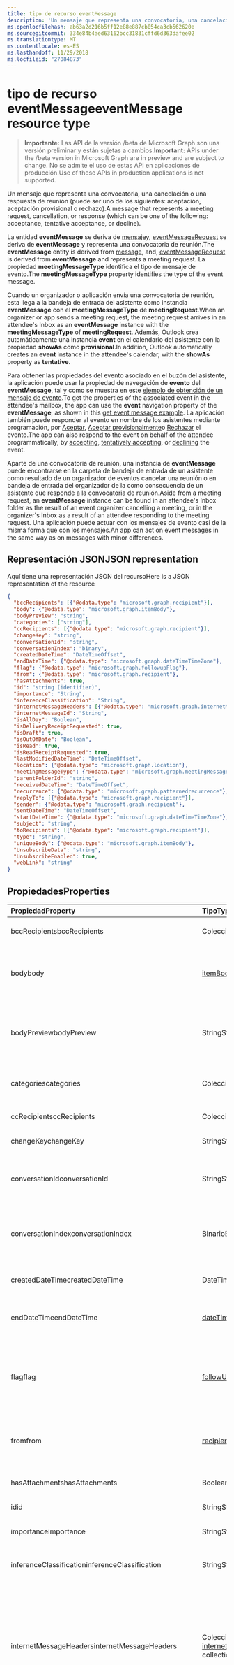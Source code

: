 ```yaml
---
title: tipo de recurso eventMessage
description: 'Un mensaje que representa una convocatoria, una cancelación o una respuesta de reunión (puede ser uno de los siguientes: aceptación, aceptación provisional o rechazo). '
ms.openlocfilehash: ab63a2d216b5ff12e88e887cb054ca3cb562620e
ms.sourcegitcommit: 334e84b4aed63162bcc31831cffd6d363dafee02
ms.translationtype: MT
ms.contentlocale: es-ES
ms.lasthandoff: 11/29/2018
ms.locfileid: "27084873"
---
```

# <a name="eventmessage-resource-type"></a><span data-ttu-id="1076d-103">tipo de recurso eventMessage</span><span class="sxs-lookup"><span data-stu-id="1076d-103">eventMessage resource type</span></span>

> <span data-ttu-id="1076d-104">**Importante:** Las API de la versión /beta de Microsoft Graph son una versión preliminar y están sujetas a cambios.</span><span class="sxs-lookup"><span data-stu-id="1076d-104">**Important:** APIs under the /beta version in Microsoft Graph are in preview and are subject to change.</span></span> <span data-ttu-id="1076d-105">No se admite el uso de estas API en aplicaciones de producción.</span><span class="sxs-lookup"><span data-stu-id="1076d-105">Use of these APIs in production applications is not supported.</span></span>

<span data-ttu-id="1076d-106">Un mensaje que representa una convocatoria, una cancelación o una respuesta de reunión (puede ser uno de los siguientes: aceptación, aceptación provisional o rechazo).</span><span class="sxs-lookup"><span data-stu-id="1076d-106">A message that represents a meeting request, cancellation, or response (which can be one of the following: acceptance, tentative acceptance, or decline).</span></span> 

<span data-ttu-id="1076d-107">La entidad **eventMessage** se deriva de [mensaje](message.md)y, [eventMessageRequest](eventmessagerequest.md) se deriva de **eventMessage** y representa una convocatoria de reunión.</span><span class="sxs-lookup"><span data-stu-id="1076d-107">The **eventMessage** entity is derived from [message](message.md), and, [eventMessageRequest](eventmessagerequest.md) is derived from **eventMessage** and represents a meeting request.</span></span> <span data-ttu-id="1076d-108">La propiedad **meetingMessageType** identifica el tipo de mensaje de evento.</span><span class="sxs-lookup"><span data-stu-id="1076d-108">The **meetingMessageType** property identifies the type of the event message.</span></span>

<span data-ttu-id="1076d-109">Cuando un organizador o aplicación envía una convocatoria de reunión, esta llega a la bandeja de entrada del asistente como instancia **eventMessage** con el **meetingMessageType** de **meetingRequest**.</span><span class="sxs-lookup"><span data-stu-id="1076d-109">When an organizer or app sends a meeting request, the meeting request arrives in an attendee's Inbox as an **eventMessage** instance with the **meetingMessageType** of **meetingRequest**.</span></span> <span data-ttu-id="1076d-110">Además, Outlook crea automáticamente una instancia **event** en el calendario del asistente con la propiedad **showAs** como **provisional**.</span><span class="sxs-lookup"><span data-stu-id="1076d-110">In addition, Outlook automatically creates an **event** instance in the attendee's calendar, with the **showAs** property as **tentative**.</span></span> 

<span data-ttu-id="1076d-111">Para obtener las propiedades del evento asociado en el buzón del asistente, la aplicación puede usar la propiedad de navegación de **evento** del **eventMessage**, tal y como se muestra en este [ejemplo de obtención de un mensaje de evento](../api/eventmessage-get.md#request-2).</span><span class="sxs-lookup"><span data-stu-id="1076d-111">To get the properties of the associated event in the attendee's mailbox, the app can use the **event** navigation property of the **eventMessage**, as shown in this [get event message example](../api/eventmessage-get.md#request-2).</span></span> <span data-ttu-id="1076d-112">La aplicación también puede responder al evento en nombre de los asistentes mediante programación, por [Aceptar](../api/event-accept.md), [Aceptar provisionalmente](../api/event-tentativelyaccept.md)o [Rechazar](../api/event-decline.md) el evento.</span><span class="sxs-lookup"><span data-stu-id="1076d-112">The app can also respond to the event on behalf of the attendee programmatically, by [accepting](../api/event-accept.md), [tentatively accepting](../api/event-tentativelyaccept.md), or [declining](../api/event-decline.md) the event.</span></span>

<span data-ttu-id="1076d-113">Aparte de una convocatoria de reunión, una instancia de **eventMessage** puede encontrarse en la carpeta de bandeja de entrada de un asistente como resultado de un organizador de eventos cancelar una reunión o en bandeja de entrada del organizador de la como consecuencia de un asistente que responde a la convocatoria de reunión.</span><span class="sxs-lookup"><span data-stu-id="1076d-113">Aside from a meeting request, an **eventMessage** instance can be found in an attendee's Inbox folder as the result of an event organizer cancelling a meeting, or in the organizer's Inbox as a result of an attendee responding to the meeting request.</span></span> <span data-ttu-id="1076d-114">Una aplicación puede actuar con los mensajes de evento casi de la misma forma que con los mensajes.</span><span class="sxs-lookup"><span data-stu-id="1076d-114">An app can act on event messages in the same way as on messages with minor differences.</span></span>

## <a name="json-representation"></a><span data-ttu-id="1076d-115">Representación JSON</span><span class="sxs-lookup"><span data-stu-id="1076d-115">JSON representation</span></span>

<span data-ttu-id="1076d-116">Aquí tiene una representación JSON del recurso</span><span class="sxs-lookup"><span data-stu-id="1076d-116">Here is a JSON representation of the resource</span></span>  

<!-- {
  "blockType": "resource",
  "optionalProperties": [
    "attachments",
    "event",
    "extensions",
    "multiValueExtendedProperties",
    "singleValueExtendedProperties"
  ],
  "@odata.type": "microsoft.graph.eventMessage"
}-->

```json
{
  "bccRecipients": [{"@odata.type": "microsoft.graph.recipient"}],
  "body": {"@odata.type": "microsoft.graph.itemBody"},
  "bodyPreview": "string",
  "categories": ["string"],
  "ccRecipients": [{"@odata.type": "microsoft.graph.recipient"}],
  "changeKey": "string",
  "conversationId": "string",
  "conversationIndex": "binary",
  "createdDateTime": "DateTimeOffset",
  "endDateTime": {"@odata.type": "microsoft.graph.dateTimeTimeZone"},
  "flag": {"@odata.type": "microsoft.graph.followupFlag"},
  "from": {"@odata.type": "microsoft.graph.recipient"},
  "hasAttachments": true,
  "id": "string (identifier)",
  "importance": "String",
  "inferenceClassification": "String",
  "internetMessageHeaders": [{"@odata.type": "microsoft.graph.internetMessageHeader"}],
  "internetMessageId": "String",
  "isAllDay": "Boolean",
  "isDeliveryReceiptRequested": true,
  "isDraft": true,
  "isOutOfDate": "Boolean",
  "isRead": true,
  "isReadReceiptRequested": true,
  "lastModifiedDateTime": "DateTimeOffset",
  "location": {"@odata.type": "microsoft.graph.location"},
  "meetingMessageType": {"@odata.type": "microsoft.graph.meetingMessageType"},
  "parentFolderId": "string",
  "receivedDateTime": "DateTimeOffset",
  "recurrence": {"@odata.type": "microsoft.graph.patternedrecurrence"},
  "replyTo": [{"@odata.type": "microsoft.graph.recipient"}],
  "sender": {"@odata.type": "microsoft.graph.recipient"},
  "sentDateTime": "DateTimeOffset",
  "startDateTime": {"@odata.type": "microsoft.graph.dateTimeTimeZone"},
  "subject": "string",
  "toRecipients": [{"@odata.type": "microsoft.graph.recipient"}],
  "type": "string",
  "uniqueBody": {"@odata.type": "microsoft.graph.itemBody"},
  "UnsubscribeData": "string",
  "UnsubscribeEnabled": true,
  "webLink": "string"
}

```

## <a name="properties"></a><span data-ttu-id="1076d-117">Propiedades</span><span class="sxs-lookup"><span data-stu-id="1076d-117">Properties</span></span>
| <span data-ttu-id="1076d-118">Propiedad</span><span class="sxs-lookup"><span data-stu-id="1076d-118">Property</span></span>     | <span data-ttu-id="1076d-119">Tipo</span><span class="sxs-lookup"><span data-stu-id="1076d-119">Type</span></span>   |<span data-ttu-id="1076d-120">Descripción</span><span class="sxs-lookup"><span data-stu-id="1076d-120">Description</span></span>|
|:---------------|:--------|:----------|
|<span data-ttu-id="1076d-121">bccRecipients</span><span class="sxs-lookup"><span data-stu-id="1076d-121">bccRecipients</span></span>|<span data-ttu-id="1076d-122">Colección [recipient](recipient.md)</span><span class="sxs-lookup"><span data-stu-id="1076d-122">[recipient](recipient.md) collection</span></span>|<span data-ttu-id="1076d-123">Los destinatarios Cco: del mensaje.</span><span class="sxs-lookup"><span data-stu-id="1076d-123">The Bcc: recipients for the message.</span></span>|
|<span data-ttu-id="1076d-124">body</span><span class="sxs-lookup"><span data-stu-id="1076d-124">body</span></span>|[<span data-ttu-id="1076d-125">itemBody</span><span class="sxs-lookup"><span data-stu-id="1076d-125">itemBody</span></span>](itembody.md)|<span data-ttu-id="1076d-p106">El cuerpo del mensaje. Puede mostrarse en formato de texto o HTML.</span><span class="sxs-lookup"><span data-stu-id="1076d-p106">The body of the message. It can be in HTML or text format.</span></span>|
|<span data-ttu-id="1076d-128">bodyPreview</span><span class="sxs-lookup"><span data-stu-id="1076d-128">bodyPreview</span></span>|<span data-ttu-id="1076d-129">String</span><span class="sxs-lookup"><span data-stu-id="1076d-129">String</span></span>|<span data-ttu-id="1076d-p107">Los primeros 255 caracteres del cuerpo del mensaje. Se muestran en formato de texto.</span><span class="sxs-lookup"><span data-stu-id="1076d-p107">The first 255 characters of the message body. It is in text format.</span></span> |
|<span data-ttu-id="1076d-132">categories</span><span class="sxs-lookup"><span data-stu-id="1076d-132">categories</span></span>|<span data-ttu-id="1076d-133">Colección String</span><span class="sxs-lookup"><span data-stu-id="1076d-133">String collection</span></span>|<span data-ttu-id="1076d-134">Las categorías asociadas al mensaje.</span><span class="sxs-lookup"><span data-stu-id="1076d-134">The categories associated with the message.</span></span>|
|<span data-ttu-id="1076d-135">ccRecipients</span><span class="sxs-lookup"><span data-stu-id="1076d-135">ccRecipients</span></span>|<span data-ttu-id="1076d-136">Colección [recipient](recipient.md)</span><span class="sxs-lookup"><span data-stu-id="1076d-136">[recipient](recipient.md) collection</span></span>|<span data-ttu-id="1076d-137">Los destinatarios Cc: del mensaje.</span><span class="sxs-lookup"><span data-stu-id="1076d-137">The Cc: recipients for the message.</span></span>|
|<span data-ttu-id="1076d-138">changeKey</span><span class="sxs-lookup"><span data-stu-id="1076d-138">changeKey</span></span>|<span data-ttu-id="1076d-139">String</span><span class="sxs-lookup"><span data-stu-id="1076d-139">String</span></span>|<span data-ttu-id="1076d-140">La versión del mensaje.</span><span class="sxs-lookup"><span data-stu-id="1076d-140">The version of the message.</span></span>|
|<span data-ttu-id="1076d-141">conversationId</span><span class="sxs-lookup"><span data-stu-id="1076d-141">conversationId</span></span>|<span data-ttu-id="1076d-142">String</span><span class="sxs-lookup"><span data-stu-id="1076d-142">String</span></span>|<span data-ttu-id="1076d-143">El identificador de la conversación a la que pertenece el correo electrónico.</span><span class="sxs-lookup"><span data-stu-id="1076d-143">The ID of the conversation the email belongs to.</span></span>|
|<span data-ttu-id="1076d-144">conversationIndex</span><span class="sxs-lookup"><span data-stu-id="1076d-144">conversationIndex</span></span>|<span data-ttu-id="1076d-145">Binario</span><span class="sxs-lookup"><span data-stu-id="1076d-145">Binary</span></span>|<span data-ttu-id="1076d-146">El índice de la conversación del correo electrónico al que pertenece.</span><span class="sxs-lookup"><span data-stu-id="1076d-146">The Index of the conversation the email belongs to.</span></span>|
|<span data-ttu-id="1076d-147">createdDateTime</span><span class="sxs-lookup"><span data-stu-id="1076d-147">createdDateTime</span></span>|<span data-ttu-id="1076d-148">DateTimeOffset</span><span class="sxs-lookup"><span data-stu-id="1076d-148">DateTimeOffset</span></span>|<span data-ttu-id="1076d-149">La fecha y la hora de creación del mensaje.</span><span class="sxs-lookup"><span data-stu-id="1076d-149">The date and time the message was created.</span></span>|
|<span data-ttu-id="1076d-150">endDateTime</span><span class="sxs-lookup"><span data-stu-id="1076d-150">endDateTime</span></span>|[<span data-ttu-id="1076d-151">dateTimeTimeZone</span><span class="sxs-lookup"><span data-stu-id="1076d-151">dateTimeTimeZone</span></span>](datetimetimezone.md)|<span data-ttu-id="1076d-152">La hora de finalización de la reunión solicitada.</span><span class="sxs-lookup"><span data-stu-id="1076d-152">The end time of the requested meeting.</span></span>|
|<span data-ttu-id="1076d-153">flag</span><span class="sxs-lookup"><span data-stu-id="1076d-153">flag</span></span>|[<span data-ttu-id="1076d-154">followUpFlag</span><span class="sxs-lookup"><span data-stu-id="1076d-154">followUpFlag</span></span>](followupflag.md)|<span data-ttu-id="1076d-155">Valor de marca que indica el estado, la fecha de inicio, la fecha de vencimiento o la fecha de finalización del mensaje.</span><span class="sxs-lookup"><span data-stu-id="1076d-155">The flag value that indicates the status, start date, due date, or completion date for the message.</span></span>|
|<span data-ttu-id="1076d-156">from</span><span class="sxs-lookup"><span data-stu-id="1076d-156">from</span></span>|[<span data-ttu-id="1076d-157">recipient</span><span class="sxs-lookup"><span data-stu-id="1076d-157">recipient</span></span>](recipient.md)|<span data-ttu-id="1076d-158">El propietario del buzón y el remitente del mensaje.</span><span class="sxs-lookup"><span data-stu-id="1076d-158">The mailbox owner and sender of the message.</span></span>|
|<span data-ttu-id="1076d-159">hasAttachments</span><span class="sxs-lookup"><span data-stu-id="1076d-159">hasAttachments</span></span>|<span data-ttu-id="1076d-160">Booleano</span><span class="sxs-lookup"><span data-stu-id="1076d-160">Boolean</span></span>|<span data-ttu-id="1076d-161">Indica si el mensaje tiene datos adjuntos.</span><span class="sxs-lookup"><span data-stu-id="1076d-161">Indicates whether the message has attachments.</span></span>|
|<span data-ttu-id="1076d-162">id</span><span class="sxs-lookup"><span data-stu-id="1076d-162">id</span></span>|<span data-ttu-id="1076d-163">String</span><span class="sxs-lookup"><span data-stu-id="1076d-163">String</span></span>||
|<span data-ttu-id="1076d-164">importance</span><span class="sxs-lookup"><span data-stu-id="1076d-164">importance</span></span>|<span data-ttu-id="1076d-165">String</span><span class="sxs-lookup"><span data-stu-id="1076d-165">String</span></span>| <span data-ttu-id="1076d-166">La importancia del mensaje: `low`, `normal` y `high`.</span><span class="sxs-lookup"><span data-stu-id="1076d-166">The importance of the message: `low`, `normal`, `high`.</span></span>|
|<span data-ttu-id="1076d-167">inferenceClassification</span><span class="sxs-lookup"><span data-stu-id="1076d-167">inferenceClassification</span></span>|<span data-ttu-id="1076d-168">String</span><span class="sxs-lookup"><span data-stu-id="1076d-168">String</span></span>| <span data-ttu-id="1076d-169">Los valores posibles son: `focused` y `other`.</span><span class="sxs-lookup"><span data-stu-id="1076d-169">Possible values are: `focused`, `other`.</span></span>|
|<span data-ttu-id="1076d-170">internetMessageHeaders</span><span class="sxs-lookup"><span data-stu-id="1076d-170">internetMessageHeaders</span></span> | <span data-ttu-id="1076d-171">Colección [internetMessageHeader](internetmessageheader.md)</span><span class="sxs-lookup"><span data-stu-id="1076d-171">[internetMessageHeader](internetmessageheader.md) collection</span></span> | <span data-ttu-id="1076d-172">Colección de encabezados de mensajes, definidos por [RFC5322](https://www.ietf.org/rfc/rfc5322.txt), que proporcionan los detalles de la ruta en la red que sigue un mensaje desde el remitente hasta el destinatario.</span><span class="sxs-lookup"><span data-stu-id="1076d-172">The collection of message headers, defined by [RFC5322](https://www.ietf.org/rfc/rfc5322.txt), that provide details of the network path taken by a message from the sender to the recipient.</span></span> <span data-ttu-id="1076d-173">Solo lectura.</span><span class="sxs-lookup"><span data-stu-id="1076d-173">Read-only.</span></span>|
|<span data-ttu-id="1076d-174">internetMessageId</span><span class="sxs-lookup"><span data-stu-id="1076d-174">internetMessageId</span></span> |<span data-ttu-id="1076d-175">String</span><span class="sxs-lookup"><span data-stu-id="1076d-175">String</span></span> |<span data-ttu-id="1076d-176">El identificador de mensaje en el formato especificado por [RFC5322](https://www.ietf.org/rfc/rfc5322.txt).</span><span class="sxs-lookup"><span data-stu-id="1076d-176">The message ID in the format specified by [RFC5322](https://www.ietf.org/rfc/rfc5322.txt).</span></span> |
|<span data-ttu-id="1076d-177">isAllDay</span><span class="sxs-lookup"><span data-stu-id="1076d-177">isAllDay</span></span> |<span data-ttu-id="1076d-178">Booleano</span><span class="sxs-lookup"><span data-stu-id="1076d-178">Boolean</span></span>|<span data-ttu-id="1076d-179">Indica si el evento dura todo el día.</span><span class="sxs-lookup"><span data-stu-id="1076d-179">Indicates whether the event lasts the entire day.</span></span> <span data-ttu-id="1076d-180">Ajuste de esta propiedad requiere ajustar las propiedades **startDateTime** y **endDateTime** del evento así como.</span><span class="sxs-lookup"><span data-stu-id="1076d-180">Adjusting this property requires adjusting the **startDateTime** and **endDateTime** properties of the event as well.</span></span>|
|<span data-ttu-id="1076d-181">isDeliveryReceiptRequested</span><span class="sxs-lookup"><span data-stu-id="1076d-181">isDeliveryReceiptRequested</span></span>|<span data-ttu-id="1076d-182">Booleano</span><span class="sxs-lookup"><span data-stu-id="1076d-182">Boolean</span></span>|<span data-ttu-id="1076d-183">Indica si se solicita confirmación de lectura para el mensaje.</span><span class="sxs-lookup"><span data-stu-id="1076d-183">Indicates whether a read receipt is requested for the message.</span></span>|
|<span data-ttu-id="1076d-184">isDraft</span><span class="sxs-lookup"><span data-stu-id="1076d-184">isDraft</span></span>|<span data-ttu-id="1076d-185">Booleano</span><span class="sxs-lookup"><span data-stu-id="1076d-185">Boolean</span></span>|<span data-ttu-id="1076d-p110">Indica si el mensaje es un borrador. Un mensaje es un borrador si no se ha enviado todavía.</span><span class="sxs-lookup"><span data-stu-id="1076d-p110">Indicates whether the message is a draft. A message is a draft if it hasn't been sent yet.</span></span>|
|<span data-ttu-id="1076d-188">isOutOfDate</span><span class="sxs-lookup"><span data-stu-id="1076d-188">isOutOfDate</span></span>|<span data-ttu-id="1076d-189">Booleano</span><span class="sxs-lookup"><span data-stu-id="1076d-189">Boolean</span></span>|<span data-ttu-id="1076d-190">Indica si esta solicitud de reunión se ha realizado obsoleta por una solicitud más reciente.</span><span class="sxs-lookup"><span data-stu-id="1076d-190">Indicates whether this meeting request has been made out-of-date by a more recent request.</span></span>|
|<span data-ttu-id="1076d-191">isRead</span><span class="sxs-lookup"><span data-stu-id="1076d-191">isRead</span></span>|<span data-ttu-id="1076d-192">Booleano</span><span class="sxs-lookup"><span data-stu-id="1076d-192">Boolean</span></span>|<span data-ttu-id="1076d-193">Indica si se ha leído el mensaje.</span><span class="sxs-lookup"><span data-stu-id="1076d-193">Indicates whether the message has been read.</span></span>|
|<span data-ttu-id="1076d-194">isReadReceiptRequested</span><span class="sxs-lookup"><span data-stu-id="1076d-194">isReadReceiptRequested</span></span>|<span data-ttu-id="1076d-195">Booleano</span><span class="sxs-lookup"><span data-stu-id="1076d-195">Boolean</span></span>|<span data-ttu-id="1076d-196">Indica si se solicita confirmación de lectura para el mensaje.</span><span class="sxs-lookup"><span data-stu-id="1076d-196">Indicates whether a read receipt is requested for the message.</span></span>|
|<span data-ttu-id="1076d-197">lastModifiedDateTime</span><span class="sxs-lookup"><span data-stu-id="1076d-197">lastModifiedDateTime</span></span>|<span data-ttu-id="1076d-198">DateTimeOffset</span><span class="sxs-lookup"><span data-stu-id="1076d-198">DateTimeOffset</span></span>|<span data-ttu-id="1076d-199">La fecha y la hora de la última modificación del mensaje.</span><span class="sxs-lookup"><span data-stu-id="1076d-199">The date and time the message was last changed.</span></span>|
|<span data-ttu-id="1076d-200">location</span><span class="sxs-lookup"><span data-stu-id="1076d-200">location</span></span>|[<span data-ttu-id="1076d-201">ubicación</span><span class="sxs-lookup"><span data-stu-id="1076d-201">location</span></span>](location.md)|<span data-ttu-id="1076d-202">La ubicación de la reunión solicitada.</span><span class="sxs-lookup"><span data-stu-id="1076d-202">The location of the requested meeting.</span></span>|
|<span data-ttu-id="1076d-203">meetingMessageType</span><span class="sxs-lookup"><span data-stu-id="1076d-203">meetingMessageType</span></span>|<span data-ttu-id="1076d-204">String</span><span class="sxs-lookup"><span data-stu-id="1076d-204">String</span></span>| <span data-ttu-id="1076d-205">El tipo de mensaje de evento: `none`, `meetingRequest`, `meetingCancelled`, `meetingAccepted`, `meetingTenativelyAccepted`, `meetingDeclined`.</span><span class="sxs-lookup"><span data-stu-id="1076d-205">The type of event message: `none`, `meetingRequest`, `meetingCancelled`, `meetingAccepted`, `meetingTenativelyAccepted`, `meetingDeclined`.</span></span>|
|<span data-ttu-id="1076d-206">parentFolderId</span><span class="sxs-lookup"><span data-stu-id="1076d-206">parentFolderId</span></span>|<span data-ttu-id="1076d-207">String</span><span class="sxs-lookup"><span data-stu-id="1076d-207">String</span></span>|<span data-ttu-id="1076d-208">El identificador único para el mailFolder principal del mensaje.</span><span class="sxs-lookup"><span data-stu-id="1076d-208">The unique identifier for the message's parent mailFolder.</span></span>|
|<span data-ttu-id="1076d-209">receivedDateTime</span><span class="sxs-lookup"><span data-stu-id="1076d-209">receivedDateTime</span></span>|<span data-ttu-id="1076d-210">DateTimeOffset</span><span class="sxs-lookup"><span data-stu-id="1076d-210">DateTimeOffset</span></span>|<span data-ttu-id="1076d-211">La fecha y la hora en las que se recibió el mensaje.</span><span class="sxs-lookup"><span data-stu-id="1076d-211">The date and time the message was received.</span></span>|
|<span data-ttu-id="1076d-212">periodicidad</span><span class="sxs-lookup"><span data-stu-id="1076d-212">recurrence</span></span>|[<span data-ttu-id="1076d-213">patternedRecurrence</span><span class="sxs-lookup"><span data-stu-id="1076d-213">patternedRecurrence</span></span>](patternedrecurrence.md)|<span data-ttu-id="1076d-214">El patrón de periodicidad de la reunión solicitada.</span><span class="sxs-lookup"><span data-stu-id="1076d-214">The recurrence pattern of the requested meeting.</span></span>|
|<span data-ttu-id="1076d-215">replyTo</span><span class="sxs-lookup"><span data-stu-id="1076d-215">replyTo</span></span>|<span data-ttu-id="1076d-216">Colección [recipient](recipient.md)</span><span class="sxs-lookup"><span data-stu-id="1076d-216">[recipient](recipient.md) collection</span></span>|<span data-ttu-id="1076d-217">Las direcciones de correo electrónico que se utilizan al responder.</span><span class="sxs-lookup"><span data-stu-id="1076d-217">The email addresses to use when replying.</span></span>|
|<span data-ttu-id="1076d-218">sender</span><span class="sxs-lookup"><span data-stu-id="1076d-218">sender</span></span>|[<span data-ttu-id="1076d-219">recipient</span><span class="sxs-lookup"><span data-stu-id="1076d-219">recipient</span></span>](recipient.md)|<span data-ttu-id="1076d-220">La cuenta que se utiliza realmente para generar el mensaje.</span><span class="sxs-lookup"><span data-stu-id="1076d-220">The account that is actually used to generate the message.</span></span>|
|<span data-ttu-id="1076d-221">sentDateTime</span><span class="sxs-lookup"><span data-stu-id="1076d-221">sentDateTime</span></span>|<span data-ttu-id="1076d-222">DateTimeOffset</span><span class="sxs-lookup"><span data-stu-id="1076d-222">DateTimeOffset</span></span>|<span data-ttu-id="1076d-223">La fecha y la hora de envío del mensaje.</span><span class="sxs-lookup"><span data-stu-id="1076d-223">The date and time the message was sent.</span></span>|
|<span data-ttu-id="1076d-224">startDateTime</span><span class="sxs-lookup"><span data-stu-id="1076d-224">startDateTime</span></span>|[<span data-ttu-id="1076d-225">dateTimeTimeZone</span><span class="sxs-lookup"><span data-stu-id="1076d-225">dateTimeTimeZone</span></span>](datetimetimezone.md)|<span data-ttu-id="1076d-226">La hora de inicio de la reunión solicitada.</span><span class="sxs-lookup"><span data-stu-id="1076d-226">The start time of the requested meeting.</span></span>|
|<span data-ttu-id="1076d-227">subject</span><span class="sxs-lookup"><span data-stu-id="1076d-227">subject</span></span>|<span data-ttu-id="1076d-228">String</span><span class="sxs-lookup"><span data-stu-id="1076d-228">String</span></span>|<span data-ttu-id="1076d-229">El asunto del mensaje.</span><span class="sxs-lookup"><span data-stu-id="1076d-229">The subject of the message.</span></span>|
|<span data-ttu-id="1076d-230">toRecipients</span><span class="sxs-lookup"><span data-stu-id="1076d-230">toRecipients</span></span>|<span data-ttu-id="1076d-231">Colección [recipient](recipient.md)</span><span class="sxs-lookup"><span data-stu-id="1076d-231">[recipient](recipient.md) collection</span></span>|<span data-ttu-id="1076d-232">Los destinatarios Para: del mensaje.</span><span class="sxs-lookup"><span data-stu-id="1076d-232">The To: recipients for the message.</span></span>|
|<span data-ttu-id="1076d-233">type</span><span class="sxs-lookup"><span data-stu-id="1076d-233">type</span></span>|<span data-ttu-id="1076d-234">String</span><span class="sxs-lookup"><span data-stu-id="1076d-234">String</span></span>|<span data-ttu-id="1076d-235">El tipo de reunión solicitada: `singleInstance`, `occurence`, `exception`, `seriesMaster`.</span><span class="sxs-lookup"><span data-stu-id="1076d-235">The type of requested meeting: `singleInstance`, `occurence`, `exception`, `seriesMaster`.</span></span>|
|<span data-ttu-id="1076d-236">uniqueBody</span><span class="sxs-lookup"><span data-stu-id="1076d-236">uniqueBody</span></span>|[<span data-ttu-id="1076d-237">itemBody</span><span class="sxs-lookup"><span data-stu-id="1076d-237">itemBody</span></span>](itembody.md)|<span data-ttu-id="1076d-238">La parte del cuerpo del mensaje que es única del mensaje actual.</span><span class="sxs-lookup"><span data-stu-id="1076d-238">The part of the body of the message that is unique to the current message.</span></span>|
|<span data-ttu-id="1076d-239">UnsubscribeData</span><span class="sxs-lookup"><span data-stu-id="1076d-239">UnsubscribeData</span></span>|<span data-ttu-id="1076d-240">String</span><span class="sxs-lookup"><span data-stu-id="1076d-240">String</span></span>|<span data-ttu-id="1076d-241">Las entradas válidas se analizan desde el encabezado cancelar su suscripción de lista.</span><span class="sxs-lookup"><span data-stu-id="1076d-241">The valid entries parsed from the List-Unsubscribe header.</span></span>  <span data-ttu-id="1076d-242">Se trata de los datos para el comando de correo en el encabezado de cancelar su suscripción de lista si la propiedad UnsubscribeEnabled es true.</span><span class="sxs-lookup"><span data-stu-id="1076d-242">This is the data for the mail command in the List-Unsubscribe header if UnsubscribeEnabled property is true.</span></span>|
|<span data-ttu-id="1076d-243">UnsubscribeEnabled</span><span class="sxs-lookup"><span data-stu-id="1076d-243">UnsubscribeEnabled</span></span>|<span data-ttu-id="1076d-244">Booleano</span><span class="sxs-lookup"><span data-stu-id="1076d-244">Boolean</span></span>|<span data-ttu-id="1076d-245">Indica si el mensaje está habilitado para cancelar la suscripción.</span><span class="sxs-lookup"><span data-stu-id="1076d-245">Indicates whether the message is enabled for unsubscribe.</span></span>  <span data-ttu-id="1076d-246">Su valueTrue si la cancelación de suscripción de lista de encabezado se ajusta al rfc 2369.</span><span class="sxs-lookup"><span data-stu-id="1076d-246">Its valueTrue if the list-Unsubscribe header conforms to rfc-2369.</span></span>|
|<span data-ttu-id="1076d-247">webLink</span><span class="sxs-lookup"><span data-stu-id="1076d-247">webLink</span></span>|<span data-ttu-id="1076d-248">String</span><span class="sxs-lookup"><span data-stu-id="1076d-248">String</span></span>|<span data-ttu-id="1076d-249">La dirección URL para abrir el mensaje en Outlook Web App.</span><span class="sxs-lookup"><span data-stu-id="1076d-249">The URL to open the message in Outlook Web App.</span></span><br><br><span data-ttu-id="1076d-p113">Puede anexar un argumento ispopout al final de la dirección URL para cambiar cómo se muestra el mensaje. Si ispopout no está presente o se establece en 1, se muestra el mensaje en una ventana emergente. Si ispopout se establece en 0, el navegador mostrará el mensaje en el panel de revisión de Outlook Web App.</span><span class="sxs-lookup"><span data-stu-id="1076d-p113">You can append an ispopout argument to the end of the URL to change how the message is displayed. If ispopout is not present or if it is set to 1, then the message is shown in a popout window. If ispopout is set to 0, then the browser will show the message in the Outlook Web App review pane.</span></span><br><br><span data-ttu-id="1076d-p114">El mensaje se abrirá en el navegador si está conectado a su buzón mediante Outlook Web App. Se le pedirá que inicie sesión si no la ha iniciado ya en el navegador.</span><span class="sxs-lookup"><span data-stu-id="1076d-p114">The message will open in the browser if you are logged in to your mailbox via Outlook Web App. You will be prompted to login if you are not already logged in with the browser.</span></span><br><br><span data-ttu-id="1076d-255">Se puede acceder a esta dirección URL desde un iFrame.</span><span class="sxs-lookup"><span data-stu-id="1076d-255">This URL can be accessed from within an iFrame.</span></span>|

## <a name="relationships"></a><span data-ttu-id="1076d-256">Relaciones</span><span class="sxs-lookup"><span data-stu-id="1076d-256">Relationships</span></span>
| <span data-ttu-id="1076d-257">Relación</span><span class="sxs-lookup"><span data-stu-id="1076d-257">Relationship</span></span> | <span data-ttu-id="1076d-258">Tipo</span><span class="sxs-lookup"><span data-stu-id="1076d-258">Type</span></span>   |<span data-ttu-id="1076d-259">Descripción</span><span class="sxs-lookup"><span data-stu-id="1076d-259">Description</span></span>|
|:---------------|:--------|:----------|
|<span data-ttu-id="1076d-260">attachments</span><span class="sxs-lookup"><span data-stu-id="1076d-260">attachments</span></span>|<span data-ttu-id="1076d-261">Colección de [datos adjuntos](attachment.md)</span><span class="sxs-lookup"><span data-stu-id="1076d-261">[attachment](attachment.md) collection</span></span>|<span data-ttu-id="1076d-262">La colección de datos adjuntos de [fileAttachment](fileattachment.md), [itemAttachment](itemattachment.md)y [referenceAttachment](referenceattachment.md) para el mensaje.</span><span class="sxs-lookup"><span data-stu-id="1076d-262">The collection of [fileAttachment](fileattachment.md), [itemAttachment](itemattachment.md), and [referenceAttachment](referenceattachment.md) attachments for the message.</span></span> <span data-ttu-id="1076d-263">Solo lectura.</span><span class="sxs-lookup"><span data-stu-id="1076d-263">Read-only.</span></span> <span data-ttu-id="1076d-264">Admite valores NULL.</span><span class="sxs-lookup"><span data-stu-id="1076d-264">Nullable.</span></span>|
|<span data-ttu-id="1076d-265">evento</span><span class="sxs-lookup"><span data-stu-id="1076d-265">event</span></span>|[<span data-ttu-id="1076d-266">event</span><span class="sxs-lookup"><span data-stu-id="1076d-266">event</span></span>](event.md)| <span data-ttu-id="1076d-p116">El evento asociado al mensaje de evento. La hipótesis de los asistentes o los recursos de la sala es que el Supervisor de calendario está configurado para actualizar el calendario automáticamente con un evento cuando lleguen mensajes de eventos de convocatoria de reunión. Propiedad de navegación.  Solo lectura.</span><span class="sxs-lookup"><span data-stu-id="1076d-p116">The event associated with the event message. The assumption for attendees or room resources is that the Calendar Attendant is set to automatically update the calendar with an event when meeting request event messages arrive. Navigation property.  Read-only.</span></span>|
|<span data-ttu-id="1076d-271">extensions</span><span class="sxs-lookup"><span data-stu-id="1076d-271">extensions</span></span>|<span data-ttu-id="1076d-272">Colección de [extensiones](extension.md)</span><span class="sxs-lookup"><span data-stu-id="1076d-272">[extension](extension.md) collection</span></span>| <span data-ttu-id="1076d-p117">La colección de extensiones abiertas definidas para el eventMessage. Solo lectura. Admite valores NULL.</span><span class="sxs-lookup"><span data-stu-id="1076d-p117">The collection of open extensions defined for the eventMessage. Read-only. Nullable.</span></span>|
|<span data-ttu-id="1076d-276">multiValueExtendedProperties</span><span class="sxs-lookup"><span data-stu-id="1076d-276">multiValueExtendedProperties</span></span>|<span data-ttu-id="1076d-277">Colección [multiValueLegacyExtendedProperty](multivaluelegacyextendedproperty.md)</span><span class="sxs-lookup"><span data-stu-id="1076d-277">[multiValueLegacyExtendedProperty](multivaluelegacyextendedproperty.md) collection</span></span>| <span data-ttu-id="1076d-p118">La colección de propiedades extendidas de varios valores definidas para el eventMessage. Solo lectura. Admite valores NULL.</span><span class="sxs-lookup"><span data-stu-id="1076d-p118">The collection of multi-value extended properties defined for the eventMessage. Read-only. Nullable.</span></span>|
|<span data-ttu-id="1076d-281">singleValueExtendedProperties</span><span class="sxs-lookup"><span data-stu-id="1076d-281">singleValueExtendedProperties</span></span>|<span data-ttu-id="1076d-282">Colección [singleValueLegacyExtendedProperty](singlevaluelegacyextendedproperty.md)</span><span class="sxs-lookup"><span data-stu-id="1076d-282">[singleValueLegacyExtendedProperty](singlevaluelegacyextendedproperty.md) collection</span></span>| <span data-ttu-id="1076d-p119">La colección de propiedades extendidas de valor único definidas para el eventMessage. Solo lectura. Admite valores NULL.</span><span class="sxs-lookup"><span data-stu-id="1076d-p119">The collection of single-value extended properties defined for the eventMessage. Read-only. Nullable.</span></span>|

## <a name="methods"></a><span data-ttu-id="1076d-286">Métodos</span><span class="sxs-lookup"><span data-stu-id="1076d-286">Methods</span></span>

| <span data-ttu-id="1076d-287">Método</span><span class="sxs-lookup"><span data-stu-id="1076d-287">Method</span></span>       | <span data-ttu-id="1076d-288">Tipo de valor devuelto</span><span class="sxs-lookup"><span data-stu-id="1076d-288">Return Type</span></span>  |<span data-ttu-id="1076d-289">Descripción</span><span class="sxs-lookup"><span data-stu-id="1076d-289">Description</span></span>|
|:---------------|:--------|:----------|
|[<span data-ttu-id="1076d-290">Obtener eventMessage</span><span class="sxs-lookup"><span data-stu-id="1076d-290">Get eventMessage</span></span>](../api/eventmessage-get.md) | [<span data-ttu-id="1076d-291">eventMessage</span><span class="sxs-lookup"><span data-stu-id="1076d-291">eventMessage</span></span>](eventmessage.md) |<span data-ttu-id="1076d-292">Lee las propiedades y las relaciones del objeto eventMessage.</span><span class="sxs-lookup"><span data-stu-id="1076d-292">Read properties and relationships of eventMessage object.</span></span>|
|[<span data-ttu-id="1076d-293">Actualizar</span><span class="sxs-lookup"><span data-stu-id="1076d-293">Update</span></span>](../api/eventmessage-update.md) | [<span data-ttu-id="1076d-294">eventMessage</span><span class="sxs-lookup"><span data-stu-id="1076d-294">eventMessage</span></span>](eventmessage.md)  |<span data-ttu-id="1076d-295">Actualiza el objeto eventMessage.</span><span class="sxs-lookup"><span data-stu-id="1076d-295">Update eventMessage object.</span></span>|
|[<span data-ttu-id="1076d-296">Eliminar</span><span class="sxs-lookup"><span data-stu-id="1076d-296">Delete</span></span>](../api/eventmessage-delete.md) | <span data-ttu-id="1076d-297">Ninguno</span><span class="sxs-lookup"><span data-stu-id="1076d-297">None</span></span> |<span data-ttu-id="1076d-298">Elimina el objeto eventMessage.</span><span class="sxs-lookup"><span data-stu-id="1076d-298">Delete eventMessage object.</span></span>|
|[<span data-ttu-id="1076d-299">copy</span><span class="sxs-lookup"><span data-stu-id="1076d-299">copy</span></span>](../api/message-copy.md)|[<span data-ttu-id="1076d-300">message</span><span class="sxs-lookup"><span data-stu-id="1076d-300">message</span></span>](message.md)|<span data-ttu-id="1076d-301">Copia un mensaje a una carpeta.</span><span class="sxs-lookup"><span data-stu-id="1076d-301">Copy a message to a folder.</span></span>|
|[<span data-ttu-id="1076d-302">createForward</span><span class="sxs-lookup"><span data-stu-id="1076d-302">createForward</span></span>](../api/message-createforward.md)|[<span data-ttu-id="1076d-303">message</span><span class="sxs-lookup"><span data-stu-id="1076d-303">message</span></span>](message.md)|<span data-ttu-id="1076d-p120">Crea un borrador del mensaje de reenvío. Después puede [actualizar](../api/message-update.md) o [enviar](../api/message-send.md) el borrador.</span><span class="sxs-lookup"><span data-stu-id="1076d-p120">Create a draft of the Forward message. You can then [update](../api/message-update.md) or [send](../api/message-send.md) the draft.</span></span>|
|[<span data-ttu-id="1076d-306">createReply</span><span class="sxs-lookup"><span data-stu-id="1076d-306">createReply</span></span>](../api/message-createreply.md)|[<span data-ttu-id="1076d-307">message</span><span class="sxs-lookup"><span data-stu-id="1076d-307">message</span></span>](message.md)|<span data-ttu-id="1076d-p121">Crea un borrador del mensaje de respuesta. Después puede [actualizar](../api/message-update.md) o [enviar](../api/message-send.md) el borrador.</span><span class="sxs-lookup"><span data-stu-id="1076d-p121">Create a draft of the Reply message. You can then [update](../api/message-update.md) or [send](../api/message-send.md) the draft.</span></span>|
|[<span data-ttu-id="1076d-310">createReplyAll</span><span class="sxs-lookup"><span data-stu-id="1076d-310">createReplyAll</span></span>](../api/message-createreplyall.md)|[<span data-ttu-id="1076d-311">message</span><span class="sxs-lookup"><span data-stu-id="1076d-311">message</span></span>](message.md)|<span data-ttu-id="1076d-p122">Crea un borrador del mensaje de respuesta a todos. Después puede [actualizar](../api/message-update.md) o [enviar](../api/message-send.md) el borrador.</span><span class="sxs-lookup"><span data-stu-id="1076d-p122">Create a draft of the Reply All message. You can then [update](../api/message-update.md) or [send](../api/message-send.md) the draft.</span></span>|
|[<span data-ttu-id="1076d-314">forward</span><span class="sxs-lookup"><span data-stu-id="1076d-314">forward</span></span>](../api/message-forward.md)|<span data-ttu-id="1076d-315">Ninguno</span><span class="sxs-lookup"><span data-stu-id="1076d-315">None</span></span>|<span data-ttu-id="1076d-p123">Reenvía un mensaje. El mensaje se guarda en la carpeta Elementos enviados.</span><span class="sxs-lookup"><span data-stu-id="1076d-p123">Forward a message. The message is then saved in the Sent Items folder.</span></span>|
|[<span data-ttu-id="1076d-318">move</span><span class="sxs-lookup"><span data-stu-id="1076d-318">move</span></span>](../api/message-move.md)|[<span data-ttu-id="1076d-319">message</span><span class="sxs-lookup"><span data-stu-id="1076d-319">message</span></span>](message.md)|<span data-ttu-id="1076d-p124">Mueve un mensaje a una carpeta. Se crea una nueva copia del mensaje en la carpeta de destino.</span><span class="sxs-lookup"><span data-stu-id="1076d-p124">Move a message to a folder. This creates a new copy of the message in the destination folder.</span></span>|
|[<span data-ttu-id="1076d-322">reply</span><span class="sxs-lookup"><span data-stu-id="1076d-322">reply</span></span>](../api/message-reply.md)|<span data-ttu-id="1076d-323">Ninguno</span><span class="sxs-lookup"><span data-stu-id="1076d-323">None</span></span>|<span data-ttu-id="1076d-p125">Responde al remitente de un mensaje. El mensaje se guarda en la carpeta Elementos enviados.</span><span class="sxs-lookup"><span data-stu-id="1076d-p125">Reply to the sender of a message. The message is then saved in the Sent Items folder.</span></span>|
|[<span data-ttu-id="1076d-326">replyAll</span><span class="sxs-lookup"><span data-stu-id="1076d-326">replyAll</span></span>](../api/message-replyall.md)|<span data-ttu-id="1076d-327">Ninguno</span><span class="sxs-lookup"><span data-stu-id="1076d-327">None</span></span>|<span data-ttu-id="1076d-p126">Responde a todos los remitentes de un mensaje. El mensaje se guarda en la carpeta Elementos enviados.</span><span class="sxs-lookup"><span data-stu-id="1076d-p126">Reply to all recipients of a message. The message is then saved in the Sent Items folder.</span></span>|
|[<span data-ttu-id="1076d-330">send</span><span class="sxs-lookup"><span data-stu-id="1076d-330">send</span></span>](../api/message-send.md)|<span data-ttu-id="1076d-331">Ninguno</span><span class="sxs-lookup"><span data-stu-id="1076d-331">None</span></span>|<span data-ttu-id="1076d-p127">Envía un borrador de mensaje creado anteriormente. El mensaje se guarda en la carpeta Elementos enviados.</span><span class="sxs-lookup"><span data-stu-id="1076d-p127">Sends a previously created message draft. The message is then saved in the Sent Items folder.</span></span>|
|[<span data-ttu-id="1076d-334">anular la suscripción</span><span class="sxs-lookup"><span data-stu-id="1076d-334">unsubscribe</span></span>](../api/message-unsubscribe.md)|<span data-ttu-id="1076d-335">Ninguno</span><span class="sxs-lookup"><span data-stu-id="1076d-335">None</span></span>|<span data-ttu-id="1076d-336">Enviar un mensaje con la dirección especificada en el primer comando mailto en el encabezado de cancelar su suscripción de lista y los datos.</span><span class="sxs-lookup"><span data-stu-id="1076d-336">Send a message using the data and address specified in the first mailto command in the List-Unsubscribe header.</span></span>|
|<span data-ttu-id="1076d-337">**Datos adjuntos**</span><span class="sxs-lookup"><span data-stu-id="1076d-337">**Attachments**</span></span>| | |
|[<span data-ttu-id="1076d-338">Enumerar datos adjuntos</span><span class="sxs-lookup"><span data-stu-id="1076d-338">List attachments</span></span>](../api/eventmessage-list-attachments.md) |<span data-ttu-id="1076d-339">Colección de [datos adjuntos](attachment.md)</span><span class="sxs-lookup"><span data-stu-id="1076d-339">[attachment](attachment.md) collection</span></span>| <span data-ttu-id="1076d-340">Obtiene todos los datos adjuntos en un eventMessage.</span><span class="sxs-lookup"><span data-stu-id="1076d-340">Get all attachments on an eventMessage.</span></span>|
|[<span data-ttu-id="1076d-341">Agregar datos adjuntos</span><span class="sxs-lookup"><span data-stu-id="1076d-341">Add attachment</span></span>](../api/eventmessage-post-attachments.md) |[<span data-ttu-id="1076d-342">attachment</span><span class="sxs-lookup"><span data-stu-id="1076d-342">attachment</span></span>](attachment.md)| <span data-ttu-id="1076d-343">Agrega datos adjuntos nuevos a un eventMessage al publicarlos en la colección de datos adjuntos.</span><span class="sxs-lookup"><span data-stu-id="1076d-343">Add a new attachment to an eventMessage by posting to the attachments collection.</span></span>|
|<span data-ttu-id="1076d-344">**Extensiones abiertas**</span><span class="sxs-lookup"><span data-stu-id="1076d-344">**Open extensions**</span></span>| | |
|[<span data-ttu-id="1076d-345">Crear extensión abierta</span><span class="sxs-lookup"><span data-stu-id="1076d-345">Create open extension</span></span>](../api/opentypeextension-post-opentypeextension.md) |[<span data-ttu-id="1076d-346">openTypeExtension</span><span class="sxs-lookup"><span data-stu-id="1076d-346">openTypeExtension</span></span>](opentypeextension.md)| <span data-ttu-id="1076d-347">Crea una extensión abierta y agrega propiedades personalizadas en una instancia nueva o existente de un recurso.</span><span class="sxs-lookup"><span data-stu-id="1076d-347">Create an open extension and add custom properties in a new or existing instance of a resource.</span></span>|
|[<span data-ttu-id="1076d-348">Obtener extensión abierta</span><span class="sxs-lookup"><span data-stu-id="1076d-348">Get open extension</span></span>](../api/opentypeextension-get.md) |<span data-ttu-id="1076d-349">Colección [openTypeExtension](opentypeextension.md)</span><span class="sxs-lookup"><span data-stu-id="1076d-349">[openTypeExtension](opentypeextension.md) collection</span></span>| <span data-ttu-id="1076d-350">Obtenga una extensión open identificada por su nombre.</span><span class="sxs-lookup"><span data-stu-id="1076d-350">Get an open extension identified by name.</span></span>|
|<span data-ttu-id="1076d-351">**Propiedades extendidas**</span><span class="sxs-lookup"><span data-stu-id="1076d-351">**Extended properties**</span></span>| | |
|[<span data-ttu-id="1076d-352">Crear propiedad extendida de valor único</span><span class="sxs-lookup"><span data-stu-id="1076d-352">Create single-value extended property</span></span>](../api/singlevaluelegacyextendedproperty-post-singlevalueextendedproperties.md) |[<span data-ttu-id="1076d-353">eventMessage</span><span class="sxs-lookup"><span data-stu-id="1076d-353">eventMessage</span></span>](eventmessage.md)  |<span data-ttu-id="1076d-354">Crea una o más propiedades extendidas de valor único en un eventMessage nuevo o existente.</span><span class="sxs-lookup"><span data-stu-id="1076d-354">Create one or more single-value extended properties in a new or existing eventMessage.</span></span>   |
|[<span data-ttu-id="1076d-355">Obtener eventMessage con propiedad extendida de valor único</span><span class="sxs-lookup"><span data-stu-id="1076d-355">Get eventMessage with single-value extended property</span></span>](../api/singlevaluelegacyextendedproperty-get.md)  | [<span data-ttu-id="1076d-356">eventMessage</span><span class="sxs-lookup"><span data-stu-id="1076d-356">eventMessage</span></span>](eventmessage.md) | <span data-ttu-id="1076d-357">Obtiene eventMessages que contienen una propiedad extendida de valor único mediante el uso de `$expand` o `$filter`.</span><span class="sxs-lookup"><span data-stu-id="1076d-357">Get eventMessages that contain a single-value extended property by using `$expand` or `$filter`.</span></span> |
|[<span data-ttu-id="1076d-358">Crear propiedad extendida de varios valores</span><span class="sxs-lookup"><span data-stu-id="1076d-358">Create multi-value extended property</span></span>](../api/multivaluelegacyextendedproperty-post-multivalueextendedproperties.md) | [<span data-ttu-id="1076d-359">eventMessage</span><span class="sxs-lookup"><span data-stu-id="1076d-359">eventMessage</span></span>](eventmessage.md) | <span data-ttu-id="1076d-360">Crea una o más propiedades extendidas de varios valores en un eventMessage nuevo o existente.</span><span class="sxs-lookup"><span data-stu-id="1076d-360">Create one or more multi-value extended properties in a new or existing eventMessage.</span></span>  |
|[<span data-ttu-id="1076d-361">Obtener eventMessage con propiedad extendida de varios valores</span><span class="sxs-lookup"><span data-stu-id="1076d-361">Get eventMessage with multi-value extended property</span></span>](../api/multivaluelegacyextendedproperty-get.md)  | [<span data-ttu-id="1076d-362">eventMessage</span><span class="sxs-lookup"><span data-stu-id="1076d-362">eventMessage</span></span>](eventmessage.md) | <span data-ttu-id="1076d-363">Obtiene un eventMessage que contiene una propiedad extendida de varios valores mediante el uso de `$expand`.</span><span class="sxs-lookup"><span data-stu-id="1076d-363">Get an eventMessage that contains a multi-value extended property by using `$expand`.</span></span> |

<!-- uuid: 8fcb5dbc-d5aa-4681-8e31-b001d5168d79
2015-10-25 14:57:30 UTC -->
<!-- {
  "type": "#page.annotation",
  "description": "eventMessage resource",
  "keywords": "",
  "section": "documentation",
  "tocPath": ""
}-->
